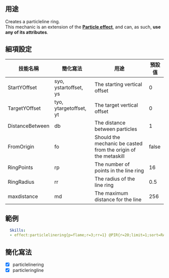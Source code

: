 ## 用途 
Creates a particleline ring.  
This mechanic is an extension of the **[Particle effect](/skills/effects/particles)**, and can, as such, **use any of its attributes**.

## 細項設定

| 技能名稱 | 簡化寫法| 用途 | 預設值 |
|-----------|-----------|----------------------------------------------------------------------|---------|
| StartYOffset | syo, ystartoffset, ys | The starting vertical offset  | 0   |
| TargetYOffset | tyo, ytargetoffset, yt | The target vertical offset  | 0   |
| DistanceBetween | db  | The distance between particles  | 1   |
| FromOrigin| fo| Should the mechanic be casted from the origin of the metaskill   | false   |
| RingPoints | rp   | The number of points in the line ring   | 16  |
| RingRadius | rr   | The radius of the line ring | 0.5 |
| maxdistance | md  | The maximum distance for the line   | 256 |


## 範例
```yaml
  Skills:
  - effect:particlelinering{p=flame;r=3;rr=1} @PIR{r=20;limit=1;sort=RANDOM}
```


## 簡化寫法
- [x] particlelinering
- [x] particleringline